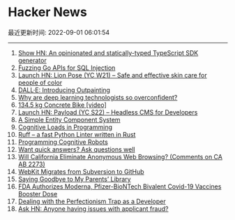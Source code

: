 # Hacker News

最近更新时间: 2022-09-01 06:01:54

--- 
1. [Show HN: An opinionated and statically-typed TypeScript SDK generator](https://easysdk.xyz/) 
2. [Fuzzing Go APIs for SQL Injection](https://blog.fuzzbuzz.io/fuzzing-go-apis-for-sql-injection/) 
3. [Launch HN: Lion Pose (YC W21) – Safe and effective skin care for people of color](https://news.ycombinator.com/item?id=32664261) 
4. [DALL·E: Introducing Outpainting](https://openai.com/blog/dall-e-introducing-outpainting/) 
5. [Why are deep learning technologists so overconfident?](https://aisnakeoil.substack.com/p/why-are-deep-learning-technologists) 
6. [134.5 kg Concrete Bike [video]](https://www.youtube.com/watch?v=Yqgn-qlg1X0) 
7. [Launch HN: Payload (YC S22) – Headless CMS for Developers](https://news.ycombinator.com/item?id=32665325) 
8. [A Simple Entity Component System](https://austinmorlan.com/posts/entity_component_system/) 
9. [Cognitive Loads in Programming](https://rpeszek.github.io/posts/2022-08-30-code-cognitiveload.html) 
10. [Ruff – a fast Python Linter written in Rust](https://github.com/charliermarsh/ruff) 
11. [Programming Cognitive Robots](https://www.cs.toronto.edu/~hector/pcr.html) 
12. [Want quick answers? Ask questions well](https://quick-answers.kronis.dev/) 
13. [Will California Eliminate Anonymous Web Browsing? (Comments on CA AB 2273)](https://blog.ericgoldman.org/archives/2022/06/will-california-eliminate-anonymous-web-browsing-comments-on-ca-ab-2273-the-age-appropriate-design-code-act.htm) 
14. [WebKit Migrates from Subversion to GitHub](https://webkit.org/blog/13140/webkit-on-github/) 
15. [Saying Goodbye to My Parents’ Library](https://www.wsj.com/articles/saying-goodbye-to-my-parents-library-11661572861) 
16. [FDA Authorizes Moderna, Pfizer-BioNTech Bivalent Covid-19 Vaccines Booster Dose](https://www.fda.gov/news-events/press-announcements/coronavirus-covid-19-update-fda-authorizes-moderna-pfizer-biontech-bivalent-covid-19-vaccines-use) 
17. [Dealing with the Perfectionism Trap as a Developer](https://jebraat.com/blog/dealing-with-the-perfectionism-trap-as-a-developer) 
18. [Ask HN: Anyone having issues with applicant fraud?](https://news.ycombinator.com/item?id=32668694) 
